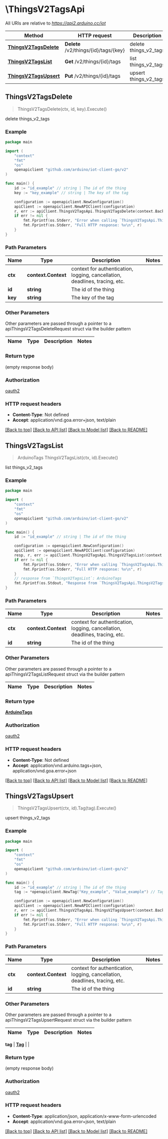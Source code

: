 # \ThingsV2TagsApi

All URIs are relative to *https://api2.arduino.cc/iot*

Method | HTTP request | Description
------------- | ------------- | -------------
[**ThingsV2TagsDelete**](ThingsV2TagsApi.md#ThingsV2TagsDelete) | **Delete** /v2/things/{id}/tags/{key} | delete things_v2_tags
[**ThingsV2TagsList**](ThingsV2TagsApi.md#ThingsV2TagsList) | **Get** /v2/things/{id}/tags | list things_v2_tags
[**ThingsV2TagsUpsert**](ThingsV2TagsApi.md#ThingsV2TagsUpsert) | **Put** /v2/things/{id}/tags | upsert things_v2_tags



## ThingsV2TagsDelete

> ThingsV2TagsDelete(ctx, id, key).Execute()

delete things_v2_tags



### Example

```go
package main

import (
    "context"
    "fmt"
    "os"
    openapiclient "github.com/arduino/iot-client-go/v2"
)

func main() {
    id := "id_example" // string | The id of the thing
    key := "key_example" // string | The key of the tag

    configuration := openapiclient.NewConfiguration()
    apiClient := openapiclient.NewAPIClient(configuration)
    r, err := apiClient.ThingsV2TagsApi.ThingsV2TagsDelete(context.Background(), id, key).Execute()
    if err != nil {
        fmt.Fprintf(os.Stderr, "Error when calling `ThingsV2TagsApi.ThingsV2TagsDelete``: %v\n", err)
        fmt.Fprintf(os.Stderr, "Full HTTP response: %v\n", r)
    }
}
```

### Path Parameters


Name | Type | Description  | Notes
------------- | ------------- | ------------- | -------------
**ctx** | **context.Context** | context for authentication, logging, cancellation, deadlines, tracing, etc.
**id** | **string** | The id of the thing | 
**key** | **string** | The key of the tag | 

### Other Parameters

Other parameters are passed through a pointer to a apiThingsV2TagsDeleteRequest struct via the builder pattern


Name | Type | Description  | Notes
------------- | ------------- | ------------- | -------------



### Return type

 (empty response body)

### Authorization

[oauth2](../README.md#oauth2)

### HTTP request headers

- **Content-Type**: Not defined
- **Accept**: application/vnd.goa.error+json, text/plain

[[Back to top]](#) [[Back to API list]](../README.md#documentation-for-api-endpoints)
[[Back to Model list]](../README.md#documentation-for-models)
[[Back to README]](../README.md)


## ThingsV2TagsList

> ArduinoTags ThingsV2TagsList(ctx, id).Execute()

list things_v2_tags



### Example

```go
package main

import (
    "context"
    "fmt"
    "os"
    openapiclient "github.com/arduino/iot-client-go/v2"
)

func main() {
    id := "id_example" // string | The id of the thing

    configuration := openapiclient.NewConfiguration()
    apiClient := openapiclient.NewAPIClient(configuration)
    resp, r, err := apiClient.ThingsV2TagsApi.ThingsV2TagsList(context.Background(), id).Execute()
    if err != nil {
        fmt.Fprintf(os.Stderr, "Error when calling `ThingsV2TagsApi.ThingsV2TagsList``: %v\n", err)
        fmt.Fprintf(os.Stderr, "Full HTTP response: %v\n", r)
    }
    // response from `ThingsV2TagsList`: ArduinoTags
    fmt.Fprintf(os.Stdout, "Response from `ThingsV2TagsApi.ThingsV2TagsList`: %v\n", resp)
}
```

### Path Parameters


Name | Type | Description  | Notes
------------- | ------------- | ------------- | -------------
**ctx** | **context.Context** | context for authentication, logging, cancellation, deadlines, tracing, etc.
**id** | **string** | The id of the thing | 

### Other Parameters

Other parameters are passed through a pointer to a apiThingsV2TagsListRequest struct via the builder pattern


Name | Type | Description  | Notes
------------- | ------------- | ------------- | -------------


### Return type

[**ArduinoTags**](ArduinoTags.md)

### Authorization

[oauth2](../README.md#oauth2)

### HTTP request headers

- **Content-Type**: Not defined
- **Accept**: application/vnd.arduino.tags+json, application/vnd.goa.error+json

[[Back to top]](#) [[Back to API list]](../README.md#documentation-for-api-endpoints)
[[Back to Model list]](../README.md#documentation-for-models)
[[Back to README]](../README.md)


## ThingsV2TagsUpsert

> ThingsV2TagsUpsert(ctx, id).Tag(tag).Execute()

upsert things_v2_tags



### Example

```go
package main

import (
    "context"
    "fmt"
    "os"
    openapiclient "github.com/arduino/iot-client-go/v2"
)

func main() {
    id := "id_example" // string | The id of the thing
    tag := *openapiclient.NewTag("Key_example", "Value_example") // Tag | 

    configuration := openapiclient.NewConfiguration()
    apiClient := openapiclient.NewAPIClient(configuration)
    r, err := apiClient.ThingsV2TagsApi.ThingsV2TagsUpsert(context.Background(), id).Tag(tag).Execute()
    if err != nil {
        fmt.Fprintf(os.Stderr, "Error when calling `ThingsV2TagsApi.ThingsV2TagsUpsert``: %v\n", err)
        fmt.Fprintf(os.Stderr, "Full HTTP response: %v\n", r)
    }
}
```

### Path Parameters


Name | Type | Description  | Notes
------------- | ------------- | ------------- | -------------
**ctx** | **context.Context** | context for authentication, logging, cancellation, deadlines, tracing, etc.
**id** | **string** | The id of the thing | 

### Other Parameters

Other parameters are passed through a pointer to a apiThingsV2TagsUpsertRequest struct via the builder pattern


Name | Type | Description  | Notes
------------- | ------------- | ------------- | -------------

 **tag** | [**Tag**](Tag.md) |  | 

### Return type

 (empty response body)

### Authorization

[oauth2](../README.md#oauth2)

### HTTP request headers

- **Content-Type**: application/json, application/x-www-form-urlencoded
- **Accept**: application/vnd.goa.error+json, text/plain

[[Back to top]](#) [[Back to API list]](../README.md#documentation-for-api-endpoints)
[[Back to Model list]](../README.md#documentation-for-models)
[[Back to README]](../README.md)

